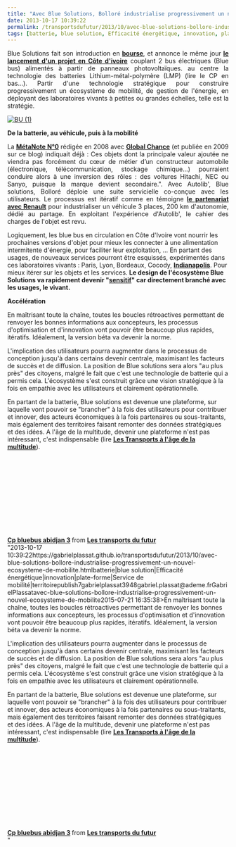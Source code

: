 ```yaml
---
title: "Avec Blue Solutions, Bolloré industrialise progressivement un nouvel écosystème de mobilité"
date: 2013-10-17 10:39:22
permalink: /transportsdufutur/2013/10/avec-blue-solutions-bollore-industrialise-progressivement-un-nouvel-ecosysteme-de-mobilite.html
tags: [batterie, blue solution, Efficacité énergétique, innovation, plate-forme, Service de mobilité, territoire]
---
```


<p style="text-align: justify;">Blue Solutions fait son introduction en <strong><a href="http://www.boursier.com/actions/actualites/news/introductions-blue-solutions-de-bollore-arrive-sur-nyse-euronext-550465.html" target="_blank">bourse</a></strong>, et annonce le même jour <strong><a href="http://news.abidjan.net/h/477690.html" target="_blank">le lancement d'un projet en Côte d'ivoire</a></strong> couplant 2 bus électriques (Blue bus) alimentés à partir de panneaux photovoltaïques. au centre la technologie des batteries Lithium-métal-polymère (LMP) (lire le CP en bas...). Partir d'une technologie stratégique pour construire progressivement un écosystème de mobilité, de gestion de l'énergie, en déployant des laboratoires vivants à petites ou grandes échelles, telle est la stratégie.</p> <p> <a class="asset-img-link" href="https://gabrielplassat.github.io/transportsdufutur/wp-content/uploads/sites/6/old/6a0120a66d2ad4970b019b0016b03e970b-pi.jpg" style="display: inline;"><img rel="lightbox[]" alt="BU (1)" border="0" class="asset  asset-image at-xid-6a0120a66d2ad4970b019b0016b03e970b image-full" src="/wp-content/uploads/sites/6/old/6a0120a66d2ad4970b019b0016b03e970b-800wi.jpg" title="BU (1)" /> </a></p>  <!--more-->    <p style="text-align: justify;"><strong>  De la batterie, au véhicule, puis à la mobilité</strong></p> <p style="text-align: justify;">La <strong><a href="https://gabrielplassat.github.io/transportsdufutur/2009/11/le-passage-de-lobjet-vehicule-aux-services-de-mobilite-une-chance.html" target="_blank">MétaNote N°0</a></strong> rédigée en 2008 avec <strong><a href="http://www.global-chance.org/IMG/pdf/GC26LEF81p98-101.pdf" target="_blank">Global Chance</a></strong> (et publiée en 2009 sur ce blog) indiquait déjà : Ces objets dont la principale valeur ajoutée ne viendra pas forcément du cœur de métier d’un constructeur automobile (électronique, télécommunication, stockage chimique…) pourraient conduire alors à une inversion des rôles : des voitures Hitachi, NEC ou Sanyo, puisque la marque devient secondaire.". Avec Autolib', Blue solutions, Bolloré déploie une suite servicielle co-conçue avec les utilisateurs. Le processus est itératif comme en témoigne <strong><a href=""http://www.lefigaro.fr/societes/2013/09/12/20005-20130912ARTFIG00623-renault-s-associe-a-bollore-dans-l-electrique.php"" target=""_blank"">le partenariat avec Renault</a></strong> pour industrialiser un véhicule 3 places, 200 km d'autonomie, dédié au partage. En exploitant l'expérience d'Autolib', le cahier des charges de l'objet est revu. </p> <p style=""text-align: justify>Logiquement, les blue bus en circulation en Côte d'Ivoire vont nourrir les prochaines versions d'objet pour mieux les connecter à une alimentation intermitente d'énergie, pour faciliter leur exploitation, ... En partant des usages, de nouveaux services pourront être esquissés, expérimentés dans ces laboratoires vivants : Paris, Lyon, Bordeaux, Cocody, <strong><a href=""http://www.smartplanet.fr/smart-people/autopartage-aux-etats-unis-bollore-exporte-autolib-a-indianapolis-26464/"" target=""_blank"">Indianapolis</a></strong>. Pour mieux itérer sur les objets et les services. <strong>Le design de l'écosystème Blue Solutions va rapidement devenir "<a href="https://gabrielplassat.github.io/transportsdufutur/2013/02/les-transports-a-lage-de-la-multitude.html"" target=""_blank"">sensitif</a>" car directement branché avec les usages, le vivant.</strong></p> <p style=""text-align: justify><strong>Accélération </strong></p> <p style=""text-align: justify>En maîtrisant toute la chaîne, toutes les boucles rétroactives permettant de renvoyer les bonnes informations aux concepteurs, les processus d'optimisation et d'innovation vont pouvoir être beaucoup plus rapides, itératifs. Idéalement, la version béta va devenir la norme.</p> <p style=""text-align: justify>L'implication des utilisateurs pourra augmenter dans le processus de conception jusqu'à dans certains devenir centrale, maximisant les facteurs de succès et de diffusion. La position de Blue solutions sera alors "au plus près" des citoyens, malgré le fait que c'est une technologie de batterie qui a permis cela. L'écosystème s'est construit grâce une vision stratégique à la fois en empathie avec les utilisateurs et clairement opérationnelle. </p> <p style=""text-align: justify>En partant de la batterie, Blue solutions est devenue une plateforme, sur laquelle vont pouvoir se "brancher" à la fois des utilisateurs pour contribuer et innover, des acteurs économiques à la fois partenaires ou sous-traitants, mais également des territoires faisant remonter des données stratégiques et des idées. A l'âge de la multitude, devenir une plateforme n'est pas intéressant, c'est indispensable (lire <strong><a href="https://gabrielplassat.github.io/transportsdufutur/2013/02/les-transports-a-lage-de-la-multitude.html"" target=""_blank"">Les Transports à l'âge de la multitude</a></strong>).</p> <p style=""text-align: justify> </p> <iframe frameborder=""0"" height=""511"" marginheight=""0"" marginwidth=""0"" scrolling=""no"" src=""http://www.slideshare.net/slideshow/embed_code/27283517"" style=""border: 1px solid #CCC border-width: 1px 1px 0 margin-bottom: 5px width=""479""> </iframe> <div style=""margin-bottom: 5px> <strong> <a href=""https://fr.slideshare.net/transportsdufutur/cp-bluebus-abidjan-3"" target=""_blank"" title=""Cp bluebus abidjan 3"">Cp bluebus abidjan 3</a> </strong> from <strong><a href=""http://www.slideshare.net/transportsdufutur"" target=""_blank"">Les transports du futur</a></strong> </div>"2013-10-17 10:39:22https://gabrielplassat.github.io/transportsdufutur/2013/10/avec-blue-solutions-bollore-industrialise-progressivement-un-nouvel-ecosysteme-de-mobilite.htmlbatterie|blue solution|Efficacité énergétique|innovation|plate-forme|Service de mobilité|territoirepublish7gabrielplassat3948gabriel.plassat@ademe.frGabrielPlassatavec-blue-solutions-bollore-industrialise-progressivement-un-nouvel-ecosysteme-de-mobilite2015-07-21 16:35:38>En maîtrisant toute la chaîne, toutes les boucles rétroactives permettant de renvoyer les bonnes informations aux concepteurs, les processus d'optimisation et d'innovation vont pouvoir être beaucoup plus rapides, itératifs. Idéalement, la version béta va devenir la norme.</p> <p style=""text-align: justify>L'implication des utilisateurs pourra augmenter dans le processus de conception jusqu'à dans certains devenir centrale, maximisant les facteurs de succès et de diffusion. La position de Blue solutions sera alors "au plus près" des citoyens, malgré le fait que c'est une technologie de batterie qui a permis cela. L'écosystème s'est construit grâce une vision stratégique à la fois en empathie avec les utilisateurs et clairement opérationnelle. </p> <p style=""text-align: justify>En partant de la batterie, Blue solutions est devenue une plateforme, sur laquelle vont pouvoir se "brancher" à la fois des utilisateurs pour contribuer et innover, des acteurs économiques à la fois partenaires ou sous-traitants, mais également des territoires faisant remonter des données stratégiques et des idées. A l'âge de la multitude, devenir une plateforme n'est pas intéressant, c'est indispensable (lire <strong><a href="https://gabrielplassat.github.io/transportsdufutur/2013/02/les-transports-a-lage-de-la-multitude.html"" target=""_blank"">Les Transports à l'âge de la multitude</a></strong>).</p> <p style=""text-align: justify> </p> <iframe frameborder=""0"" height=""511"" marginheight=""0"" marginwidth=""0"" scrolling=""no"" src=""http://www.slideshare.net/slideshow/embed_code/27283517"" style=""border: 1px solid #CCCwidth=""479""> </iframe> <div style=""margin-bottom: 5px> <strong> <a href=""https://fr.slideshare.net/transportsdufutur/cp-bluebus-abidjan-3"" target=""_blank"" title=""Cp bluebus abidjan 3"">Cp bluebus abidjan 3</a> </strong> from <strong><a href=""http://www.slideshare.net/transportsdufutur"" target=""_blank"">Les transports du futur</a></strong> </div>"

